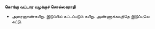 **கொங்கு வட்டார வழக்குச் சொல்லகராதி**
- அரைஞாண்கயிறு. இடுப்பில் கட்டப்படும் கயிறு. அண்ணாக்கவுத்தெ இடுப்புலெ கட்டு.

